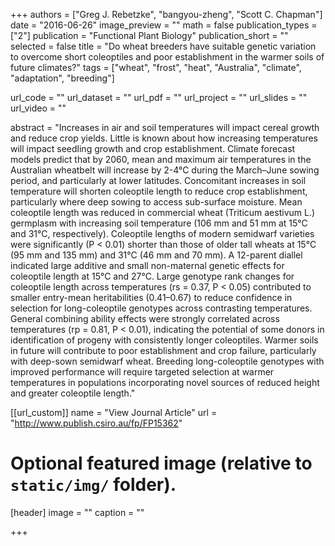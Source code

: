 +++
authors = ["Greg J. Rebetzke", "bangyou-zheng", "Scott C. Chapman"]
date = "2016-06-26"
image_preview = ""
math = false
publication_types = ["2"]
publication = "Functional Plant Biology"
publication_short = ""
selected = false
title = "Do wheat breeders have suitable genetic variation to overcome short coleoptiles and poor establishment in the warmer soils of future climates?"
tags = ["wheat", "frost", "heat", "Australia", "climate", "adaptation", "breeding"]

url_code = ""
url_dataset = ""
url_pdf = ""
url_project = ""
url_slides = ""
url_video = ""

abstract = "Increases in air and soil temperatures will impact cereal growth and reduce crop yields. Little is known about how increasing temperatures will impact seedling growth and crop establishment. Climate forecast models predict that by 2060, mean and maximum air temperatures in the Australian wheatbelt will increase by 2-4°C during the March–June sowing period, and particularly at lower latitudes. Concomitant increases in soil temperature will shorten coleoptile length to reduce crop establishment, particularly where deep sowing to access sub-surface moisture. Mean coleoptile length was reduced in commercial wheat (Triticum aestivum L.) germplasm with increasing soil temperature (106 mm and 51 mm at 15°C and 31°C, respectively). Coleoptile lengths of modern semidwarf varieties were significantly (P < 0.01) shorter than those of older tall wheats at 15°C (95 mm and 135 mm) and 31°C (46 mm and 70 mm). A 12-parent diallel indicated large additive and small non-maternal genetic effects for coleoptile length at 15°C and 27°C. Large genotype rank changes for coleoptile length across temperatures (rs = 0.37, P < 0.05) contributed to smaller entry-mean heritabilities (0.41–0.67) to reduce confidence in selection for long-coleoptile genotypes across contrasting temperatures. General combining ability effects were strongly correlated across temperatures (rp = 0.81, P < 0.01), indicating the potential of some donors in identification of progeny with consistently longer coleoptiles. Warmer soils in future will contribute to poor establishment and crop failure, particularly with deep-sown semidwarf wheat. Breeding long-coleoptile genotypes with improved performance will require targeted selection at warmer temperatures in populations incorporating novel sources of reduced height and greater coleoptile length."



[[url_custom]]
name = "View Journal Article"
url = "http://www.publish.csiro.au/fp/FP15362"

# Optional featured image (relative to `static/img/` folder).
[header]
image = ""
caption = ""

+++
